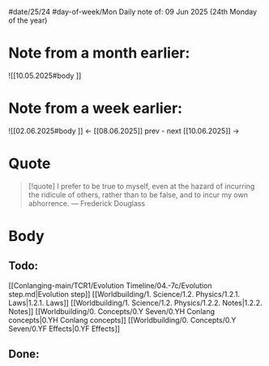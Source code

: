 
#date/25/24
#day-of-week/Mon
Daily note of: 09 Jun 2025 (24th Monday of the year)

# Note from a month earlier:
![[10.05.2025#body ]]

# Note from a week earlier:
![[02.06.2025#body ]]
 <- [[08.06.2025]] prev - next [[10.06.2025]] ->
# Quote

> [!quote] I prefer to be true to myself, even at the hazard of incurring the ridicule of others, rather than to be false, and to incur my own abhorrence.
> — Frederick Douglass
# Body

## Todo:

[[Conlanging-main/TCR1/Evolution Timeline/04.-7c/Evolution step.md|Evolution step]]
[[Worldbuilding/1. Science/1.2. Physics/1.2.1. Laws|1.2.1. Laws]]
[[Worldbuilding/1. Science/1.2. Physics/1.2.2. Notes|1.2.2. Notes]]
[[Worldbuilding/0. Concepts/0.Y Seven/0.YH Conlang concepts|0.YH Conlang concepts]]
[[Worldbuilding/0. Concepts/0.Y Seven/0.YF Effects|0.YF Effects]]
## Done: